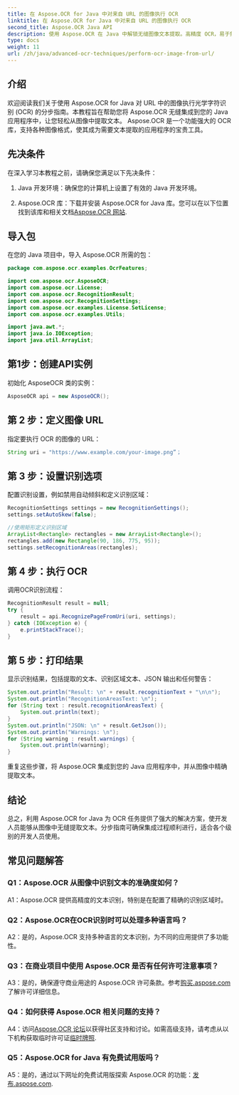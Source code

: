 ```yaml
---
title: 在 Aspose.OCR for Java 中对来自 URL 的图像执行 OCR
linktitle: 在 Aspose.OCR for Java 中对来自 URL 的图像执行 OCR
second_title: Aspose.OCR Java API
description: 使用 Aspose.OCR 在 Java 中解锁无缝图像文本提取。高精度 OCR，易于集成。
type: docs
weight: 11
url: /zh/java/advanced-ocr-techniques/perform-ocr-image-from-url/
---
```

## 介绍

欢迎阅读我们关于使用 Aspose.OCR for Java 对 URL 中的图像执行光学字符识别 (OCR) 的分步指南。本教程旨在帮助您将 Aspose.OCR 无缝集成到您的 Java 应用程序中，让您轻松从图像中提取文本。 Aspose.OCR 是一个功能强大的 OCR 库，支持各种图像格式，使其成为需要文本提取的应用程序的宝贵工具。

## 先决条件

在深入学习本教程之前，请确保您满足以下先决条件：

1. Java 开发环境：确保您的计算机上设置了有效的 Java 开发环境。

2.  Aspose.OCR 库：下载并安装 Aspose.OCR for Java 库。您可以在以下位置找到该库和相关文档[Aspose.OCR 网站](https://reference.aspose.com/ocr/java/).

## 导入包

在您的 Java 项目中，导入 Aspose.OCR 所需的包：

```java
package com.aspose.ocr.examples.OcrFeatures;

import com.aspose.ocr.AsposeOCR;
import com.aspose.ocr.License;
import com.aspose.ocr.RecognitionResult;
import com.aspose.ocr.RecognitionSettings;
import com.aspose.ocr.examples.License.SetLicense;
import com.aspose.ocr.examples.Utils;

import java.awt.*;
import java.io.IOException;
import java.util.ArrayList;
```

## 第1步：创建API实例

初始化 AsposeOCR 类的实例：

```java
AsposeOCR api = new AsposeOCR();
```

## 第 2 步：定义图像 URL

指定要执行 OCR 的图像的 URL：

```java
String uri = "https://www.example.com/your-image.png”；
```

## 第 3 步：设置识别选项

配置识别设置，例如禁用自动倾斜和定义识别区域：

```java
RecognitionSettings settings = new RecognitionSettings();
settings.setAutoSkew(false);

//使用矩形定义识别区域
ArrayList<Rectangle> rectangles = new ArrayList<Rectangle>();
rectangles.add(new Rectangle(90, 186, 775, 95));
settings.setRecognitionAreas(rectangles);
```

## 第 4 步：执行 OCR

调用OCR识别流程：

```java
RecognitionResult result = null;
try {
    result = api.RecognizePageFromUri(uri, settings);
} catch (IOException e) {
    e.printStackTrace();
}
```

## 第 5 步：打印结果

显示识别结果，包括提取的文本、识别区域文本、JSON 输出和任何警告：

```java
System.out.println("Result: \n" + result.recognitionText + "\n\n");
System.out.println("RecognitionAreasText: \n");
for (String text : result.recognitionAreasText) {
    System.out.println(text);
}
System.out.println("JSON: \n" + result.GetJson());
System.out.println("Warnings: \n");
for (String warning : result.warnings) {
    System.out.println(warning);
}
```

重复这些步骤，将 Aspose.OCR 集成到您的 Java 应用程序中，并从图像中精确提取文本。

## 结论

总之，利用 Aspose.OCR for Java 为 OCR 任务提供了强大的解决方案，使开发人员能够从图像中无缝提取文本。分步指南可确保集成过程顺利进行，适合各个级别的开发人员使用。

## 常见问题解答

### Q1：Aspose.OCR 从图像中识别文本的准确度如何？

A1：Aspose.OCR 提供高精度的文本识别，特别是在配置了精确的识别区域时。

### Q2：Aspose.OCR在OCR识别时可以处理多种语言吗？

A2：是的，Aspose.OCR 支持多种语言的文本识别，为不同的应用提供了多功能性。

### Q3：在商业项目中使用 Aspose.OCR 是否有任何许可注意事项？

A3：是的，确保遵守商业用途的 Aspose.OCR 许可条款。参考[购买.aspose.com](https://purchase.aspose.com/buy)了解许可详细信息。

### Q4：如何获得 Aspose.OCR 相关问题的支持？

 A4：访问[Aspose.OCR 论坛](https://forum.aspose.com/c/ocr/16)以获得社区支持和讨论。如需高级支持，请考虑从以下机构获取临时许可证[临时牌照](https://purchase.aspose.com/temporary-license/).

### Q5：Aspose.OCR for Java 有免费试用版吗？

 A5：是的，通过以下网址的免费试用版探索 Aspose.OCR 的功能：[发布.aspose.com](https://releases.aspose.com/).
